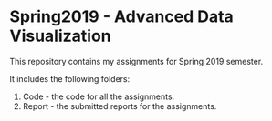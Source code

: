 # Spring2019 - Advanced Data Visualization

This repository contains my assignments for Spring 2019 semester.

It includes the following folders:

1. Code - the code for all the assignments.
2. Report - the submitted reports for the assignments.
